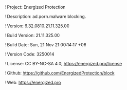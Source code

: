 ! Project: Energized Protection

! Description: ad.porn.malware blocking.

! Version: 6.32.0810.21.11.325.00

! Build Version: 21.11.325.00

! Build Date: Sun, 21 Nov 21 00:14:17 +06

! Version Code: 3250014

! License: CC BY-NC-SA 4.0, https://energized.pro/license

! Github: https://github.com/EnergizedProtection/block

! Web: https://energized.pro
